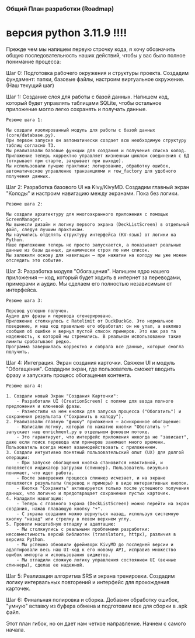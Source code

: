### Общий План разработки (Roadmap)

#  версия python 3.11.9 !!!!

Прежде чем мы напишем первую строчку кода, я хочу обозначить общую последовательность наших действий, чтобы у вас было полное понимание процесса:

Шаг 0: Подготовка рабочего окружения и структуры проекта. Создадим фундамент: папки, базовые файлы, настроим виртуальное окружение. (Наш текущий шаг)

Шаг 1: Создание слоя для работы с базой данных. Напишем код, который будет управлять таблицами SQLite, чтобы остальное приложение могло легко сохранять и получать данные.

    Резюме шага 1:

    Мы создали изолированный модуль для работы с базой данных (core/database.py).
    При первом запуске он автоматически создает всю необходимую структуру таблиц согласно ТЗ.
    Мы реализовали базовые функции для создания и получения списка колод.
    Приложение теперь корректно управляет жизненным циклом соединения с БД (открывает при старте, закрывает при выходе).
    Мы использовали лучшие практики: логирование, обработку ошибок, автоматическое управление транзакциями и row_factory для удобного получения данных.

Шаг 2: Разработка базового UI на Kivy/KivyMD. Создадим главный экран "Колоды" и настроим навигацию между экранами. Пока без логики.

    Резюме шага 2:
    
    Мы создали архитектуру для многоэкранного приложения с помощью ScreenManager.
    Мы вынесли дизайн и логику первого экрана (DeckListScreen) в отдельный файл, следуя лучшим практикам.
    Мы научились отделять структуру интерфейса (KV-язык) от логики на Python.
    Наше приложение теперь не просто запускается, а показывает реальные данные из базы данных, динамически строя по ним список.
    Мы заложили основу для навигации — при нажатии на колоду мы уже можем отследить это событие.


Шаг 3: Разработка модуля "Обогащения". Напишем ядро нашего приложения — код, который будет ходить в интернет за переводами, примерами и аудио. Мы сделаем его полностью независимым от интерфейса.

    Резюме шага 3:

    Перевод успешно получен.
    Аудио для фразы и перевода сгенерировано.
    Приложение столкнулось с Ratelimit от DuckDuckGo. Это нормальное поведение, и наш код правильно его обработал: он не упал, а вежливо сообщил об ошибке и вернул пустой список примеров. Это как раз та надежность, к которой мы стремились. В реальном использовании такие лимиты срабатывают редко.
    Программа завершилась корректно и собрала все данные, которые смогла получить.

Шаг 4: Интеграция. Экран создания карточки. Свяжем UI и модуль "Обогащения". Создадим экран, где пользователь сможет вводить фразу и запускать процесс обогащения контента.

    Резюме шага 4:

    1. Создали новый Экран "Создания Карточки":
        - Разработали UI (CreationScreen) с полями для ввода полного предложения и ключевой фразы.
        - Разместили на нем кнопки для запуска процесса ("Обогатить") и сохранения результата ("Сохранить в колоду").
    2. Реализовали главную "фишку" приложения — асинхронное обогащение:
        - Написали логику, которая по нажатию кнопки "Обогатить ✨" запускает наш enrichment.py в отдельном фоновом потоке.
        - Это гарантирует, что интерфейс приложения никогда не "зависает", даже если поиск перевода или примеров занимает много времени. Пользователь всегда может взаимодействовать с приложением.
    3. Создали интуитивно понятный пользовательский опыт (UX) для долгой операции:
        - При запуске обогащения кнопка становится неактивной, и появляется индикатор загрузки (спиннер). Пользователь визульно понимает, что идет работа.
        - После завершения процесса спиннер исчезает, и на экране появляются результаты (перевод и примеры) в виде интерактивных кнопок.
        - Кнопка "Сохранить" активируется только после успешного получения данных, что логично и предотвращает сохранение пустых карточек.
    4. Наладили навигацию:
        - Теперь с главного экрана (DeckListScreen) можно перейти на экран создания, нажав плавающую кнопку "+".
        - С экрана создания можно вернуться назад, используя системную кнопку "назад" или стрелку в левом верхнем углу.
    5. Провели масштабную отладку и адаптацию:
        - Мы столкнулись с реальными проблемами разработки: несовместимость версий библиотек (translators, httpx), различия в версиях Python.
        - Мы успешно обновили фреймворк KivyMD до последней версии и адаптировали весь наш UI-код к его новому API, исправив множество ошибок импорта и использования виджетов.
        - Мы отладили сложную логику управления состоянием UI (вечные спиннеры), сделав ее надежной.

Шаг 5: Реализация алгоритма SRS и экрана тренировки. Создадим логику интервальных повторений и интерфейс для прохождения карточек.

Шаг 6: Финальная полировка и сборка. Добавим обработку ошибок, "умную" вставку из буфера обмена и подготовим все для сборки в .apk файл.

Этот план гибок, но он дает нам четкое направление. Начнем с самого начала.